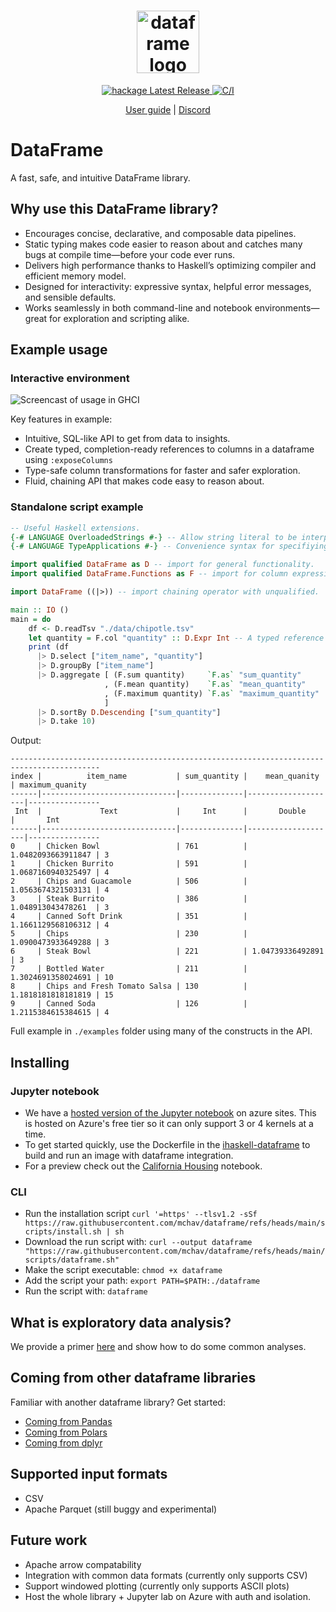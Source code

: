 <h1 align="center">
  <a href="https://dataframe.readthedocs.io/en/latest/">
    <img width="100" height="100" src="https://raw.githubusercontent.com/mchav/dataframe/master/docs/_static/haskell-logo.svg" alt="dataframe logo">
  </a>
</h1>

<div align="center">
  <a href="https://hackage.haskell.org/package/dataframe">
    <img src="https://img.shields.io/hackage/v/dataframe" alt="hackage Latest Release"/>
  </a>
  <a href="https://github.com/mchav/dataframe/actions/workflows/haskel-ci.yml">
    <img src="https://github.com/mchav/dataframe/actions/workflows/haskell-ci.yml/badge.svg" alt="C/I"/>
  </a>
</div>

<p align="center">
  <a href="https://dataframe.readthedocs.io/en/latest/">User guide</a>
  |
  <a href="https://discord.gg/XJE5wKT2kb">Discord</a>
</p>

# DataFrame

A fast, safe, and intuitive DataFrame library.

## Why use this DataFrame library?

* Encourages concise, declarative, and composable data pipelines.
* Static typing makes code easier to reason about and catches many bugs at compile time—before your code ever runs.
* Delivers high performance thanks to Haskell’s optimizing compiler and efficient memory model.
* Designed for interactivity: expressive syntax, helpful error messages, and sensible defaults.
* Works seamlessly in both command-line and notebook environments—great for exploration and scripting alike.

## Example usage

### Interactive environment
![Screencast of usage in GHCI](./static/example.gif)

Key features in example:
* Intuitive, SQL-like API to get from data to insights.
* Create typed, completion-ready references to columns in a dataframe using `:exposeColumns`
* Type-safe column transformations for faster and safer exploration.
* Fluid, chaining API that makes code easy to reason about.

### Standalone script example
```haskell
-- Useful Haskell extensions.
{-# LANGUAGE OverloadedStrings #-} -- Allow string literal to be interpreted as any other string type.
{-# LANGUAGE TypeApplications #-} -- Convenience syntax for specifiying the type `sum a b :: Int` vs `sum @Int a b'. 

import qualified DataFrame as D -- import for general functionality.
import qualified DataFrame.Functions as F -- import for column expressions.

import DataFrame ((|>)) -- import chaining operator with unqualified.

main :: IO ()
main = do
    df <- D.readTsv "./data/chipotle.tsv"
    let quantity = F.col "quantity" :: D.Expr Int -- A typed reference to a column.
    print (df
      |> D.select ["item_name", "quantity"]
      |> D.groupBy ["item_name"]
      |> D.aggregate [ (F.sum quantity)     `F.as` "sum_quantity"
                     , (F.mean quantity)    `F.as` "mean_quantity"
                     , (F.maximum quantity) `F.as` "maximum_quantity"
                     ]
      |> D.sortBy D.Descending ["sum_quantity"]
      |> D.take 10)

```

Output:

```
------------------------------------------------------------------------------------------
index |          item_name           | sum_quantity |    mean_quanity    | maximum_quanity
------|------------------------------|--------------|--------------------|----------------
 Int  |             Text             |     Int      |       Double       |       Int      
------|------------------------------|--------------|--------------------|----------------
0     | Chicken Bowl                 | 761          | 1.0482093663911847 | 3              
1     | Chicken Burrito              | 591          | 1.0687160940325497 | 4              
2     | Chips and Guacamole          | 506          | 1.0563674321503131 | 4              
3     | Steak Burrito                | 386          | 1.048913043478261  | 3              
4     | Canned Soft Drink            | 351          | 1.1661129568106312 | 4              
5     | Chips                        | 230          | 1.0900473933649288 | 3              
6     | Steak Bowl                   | 221          | 1.04739336492891   | 3              
7     | Bottled Water                | 211          | 1.3024691358024691 | 10             
8     | Chips and Fresh Tomato Salsa | 130          | 1.1818181818181819 | 15             
9     | Canned Soda                  | 126          | 1.2115384615384615 | 4 
```

Full example in `./examples` folder using many of the constructs in the API.

## Installing

### Jupyter notebook
* We have a [hosted version of the Jupyter notebook](https://ulwazi-exh9dbh2exbzgbc9.westus-01.azurewebsites.net/lab) on azure sites. This is hosted on Azure's free tier so it can only support 3 or 4 kernels at a time.
* To get started quickly, use the Dockerfile in the [ihaskell-dataframe](https://github.com/mchav/ihaskell-dataframe) to build and run an image with dataframe integration.
* For a preview check out the [California Housing](https://github.com/mchav/dataframe/blob/main/docs/California%20Housing.ipynb) notebook.

### CLI
* Run the installation script `curl '=https' --tlsv1.2 -sSf https://raw.githubusercontent.com/mchav/dataframe/refs/heads/main/scripts/install.sh | sh`
* Download the run script with: `curl --output dataframe "https://raw.githubusercontent.com/mchav/dataframe/refs/heads/main/scripts/dataframe.sh"`
* Make the script executable: `chmod +x dataframe`
* Add the script your path: `export PATH=$PATH:./dataframe`
* Run the script with: `dataframe`


## What is exploratory data analysis?
We provide a primer [here](https://github.com/mchav/dataframe/blob/main/docs/exploratory_data_analysis_primer.md) and show how to do some common analyses.

## Coming from other dataframe libraries
Familiar with another dataframe library? Get started:
* [Coming from Pandas](https://github.com/mchav/dataframe/blob/main/docs/coming_from_pandas.md)
* [Coming from Polars](https://github.com/mchav/dataframe/blob/main/docs/coming_from_polars.md)
* [Coming from dplyr](https://github.com/mchav/dataframe/blob/main/docs/coming_from_dplyr.md)

## Supported input formats
* CSV
* Apache Parquet (still buggy and experimental)

## Future work
* Apache arrow compatability
* Integration with common data formats (currently only supports CSV)
* Support windowed plotting (currently only supports ASCII plots)
* Host the whole library + Jupyter lab on Azure with auth and isolation.
